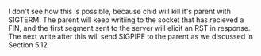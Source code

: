 I don't see how this is possible, because chid will kill it's parent with SIGTERM.
The parent will keep writiing to the socket that has recieved a FIN, and the first segment sent to the server will elicit an RST in response. The next write after this will send SIGPIPE to the parent as we discussed in Section 5.12
